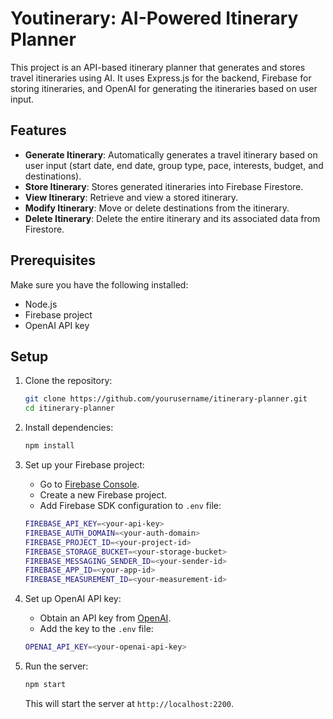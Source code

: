 # Youtinerary: AI-Powered Itinerary Planner

This project is an API-based itinerary planner that generates and stores travel itineraries using AI. It uses Express.js for the backend, Firebase for storing itineraries, and OpenAI for generating the itineraries based on user input.

## Features

- **Generate Itinerary**: Automatically generates a travel itinerary based on user input (start date, end date, group type, pace, interests, budget, and destinations).
- **Store Itinerary**: Stores generated itineraries into Firebase Firestore.
- **View Itinerary**: Retrieve and view a stored itinerary.
- **Modify Itinerary**: Move or delete destinations from the itinerary.
- **Delete Itinerary**: Delete the entire itinerary and its associated data from Firestore.

## Prerequisites

Make sure you have the following installed:

- Node.js
- Firebase project
- OpenAI API key

## Setup

1. Clone the repository:

    ```bash
    git clone https://github.com/yourusername/itinerary-planner.git
    cd itinerary-planner
    ```

2. Install dependencies:

    ```bash
    npm install
    ```

3. Set up your Firebase project:
    - Go to [Firebase Console](https://console.firebase.google.com/).
    - Create a new Firebase project.
    - Add Firebase SDK configuration to `.env` file:

    ```bash
    FIREBASE_API_KEY=<your-api-key>
    FIREBASE_AUTH_DOMAIN=<your-auth-domain>
    FIREBASE_PROJECT_ID=<your-project-id>
    FIREBASE_STORAGE_BUCKET=<your-storage-bucket>
    FIREBASE_MESSAGING_SENDER_ID=<your-sender-id>
    FIREBASE_APP_ID=<your-app-id>
    FIREBASE_MEASUREMENT_ID=<your-measurement-id>
    ```

4. Set up OpenAI API key:
    - Obtain an API key from [OpenAI](https://beta.openai.com/signup/).
    - Add the key to the `.env` file:

    ```bash
    OPENAI_API_KEY=<your-openai-api-key>
    ```

5. Run the server:

    ```bash
    npm start
    ```

    This will start the server at `http://localhost:2200`.
